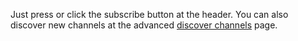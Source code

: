 Just press or click the subscribe button at the header. You can also discover new channels at the advanced [discover channels](https://voten.co/discover-channels) page. 


